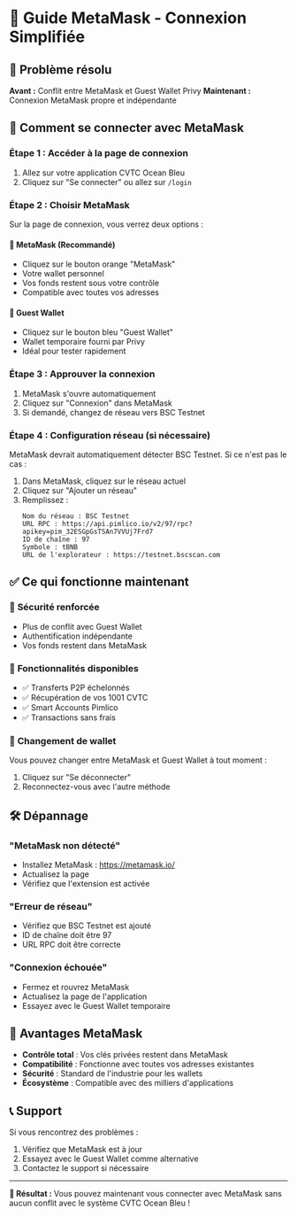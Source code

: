 # 🦊 Guide MetaMask - Connexion Simplifiée

## 🎯 Problème résolu

**Avant :** Conflit entre MetaMask et Guest Wallet Privy
**Maintenant :** Connexion MetaMask propre et indépendante

## 🚀 Comment se connecter avec MetaMask

### Étape 1 : Accéder à la page de connexion
1. Allez sur votre application CVTC Ocean Bleu
2. Cliquez sur "Se connecter" ou allez sur `/login`

### Étape 2 : Choisir MetaMask
Sur la page de connexion, vous verrez deux options :

#### 🦊 **MetaMask** (Recommandé)
- Cliquez sur le bouton orange "MetaMask"
- Votre wallet personnel
- Vos fonds restent sous votre contrôle
- Compatible avec toutes vos adresses

#### 👤 **Guest Wallet**
- Cliquez sur le bouton bleu "Guest Wallet"
- Wallet temporaire fourni par Privy
- Idéal pour tester rapidement

### Étape 3 : Approuver la connexion
1. MetaMask s'ouvre automatiquement
2. Cliquez sur "Connexion" dans MetaMask
3. Si demandé, changez de réseau vers BSC Testnet

### Étape 4 : Configuration réseau (si nécessaire)

MetaMask devrait automatiquement détecter BSC Testnet. Si ce n'est pas le cas :

1. Dans MetaMask, cliquez sur le réseau actuel
2. Cliquez sur "Ajouter un réseau"
3. Remplissez :
   ```
   Nom du réseau : BSC Testnet
   URL RPC : https://api.pimlico.io/v2/97/rpc?apikey=pim_32ESGpGsTSAn7VVUj7Frd7
   ID de chaîne : 97
   Symbole : tBNB
   URL de l'explorateur : https://testnet.bscscan.com
   ```

## ✅ Ce qui fonctionne maintenant

### 🔐 **Sécurité renforcée**
- Plus de conflit avec Guest Wallet
- Authentification indépendante
- Vos fonds restent dans MetaMask

### 🎯 **Fonctionnalités disponibles**
- ✅ Transferts P2P échelonnés
- ✅ Récupération de vos 1001 CVTC
- ✅ Smart Accounts Pimlico
- ✅ Transactions sans frais

### 🔄 **Changement de wallet**
Vous pouvez changer entre MetaMask et Guest Wallet à tout moment :
1. Cliquez sur "Se déconnecter"
2. Reconnectez-vous avec l'autre méthode

## 🛠️ Dépannage

### "MetaMask non détecté"
- Installez MetaMask : https://metamask.io/
- Actualisez la page
- Vérifiez que l'extension est activée

### "Erreur de réseau"
- Vérifiez que BSC Testnet est ajouté
- ID de chaîne doit être 97
- URL RPC doit être correcte

### "Connexion échouée"
- Fermez et rouvrez MetaMask
- Actualisez la page de l'application
- Essayez avec le Guest Wallet temporaire

## 🎉 Avantages MetaMask

- **Contrôle total** : Vos clés privées restent dans MetaMask
- **Compatibilité** : Fonctionne avec toutes vos adresses existantes
- **Sécurité** : Standard de l'industrie pour les wallets
- **Écosystème** : Compatible avec des milliers d'applications

## 📞 Support

Si vous rencontrez des problèmes :
1. Vérifiez que MetaMask est à jour
2. Essayez avec le Guest Wallet comme alternative
3. Contactez le support si nécessaire

---

**🎯 Résultat :** Vous pouvez maintenant vous connecter avec MetaMask sans aucun conflit avec le système CVTC Ocean Bleu !